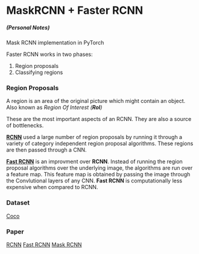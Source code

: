 # MaskRCNN + Faster RCNN 
##### (Personal Notes)
Mask RCNN implementation in PyTorch

Faster RCNN works in two phases:
1. Region proposals
2. Classifying regions

### Region Proposals
A region is an area of the original picture which might contain an object. Also known as *Region Of Interest (**RoI**)*

These are the most important aspects of an RCNN. They are also a source of bottlenecks. 

[**RCNN**](https://arxiv.org/abs/1311.2524) used a large number of region proposals by running it through a variety of category independent region proposal algorithms. These regions are then passed through a CNN. 

[**Fast RCNN**](https://arxiv.org/abs/1504.08083) is an improvment over **RCNN**. Instead of running the region proposal algorithms over the underlying image, the algorithms are run over a feature map. This feature map is obtained by passing the image through the Convlutional layers of any CNN. **Fast RCNN** is computationally less expensive when compared to RCNN. 

### Dataset
[Coco](http://cocodataset.org/#home)

### Paper
[RCNN](https://arxiv.org/abs/1311.2524)
[Fast RCNN](https://arxiv.org/abs/1504.08083)
[Mask RCNN](https://arxiv.org/abs/1703.06870)